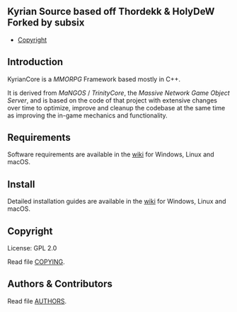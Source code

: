 Kyrian Source based off Thordekk & HolyDeW
Forked by subsix
--------------


* [Copyright](#copyright)


## Introduction

KyrianCore is a *MMORPG* Framework based mostly in C++.

It is derived from *MaNGOS* / *TrinityCore*, the *Massive Network Game Object Server*, and is
based on the code of that project with extensive changes over time to optimize,
improve and cleanup the codebase at the same time as improving the in-game
mechanics and functionality.



## Requirements


Software requirements are available in the [wiki](https://www.trinitycore.info/display/tc/Requirements) for
Windows, Linux and macOS.


## Install

Detailed installation guides are available in the [wiki](https://www.trinitycore.info/display/tc/Installation+Guide) for
Windows, Linux and macOS.


## Copyright

License: GPL 2.0

Read file [COPYING](COPYING).


## Authors &amp; Contributors

Read file [AUTHORS](AUTHORS).
